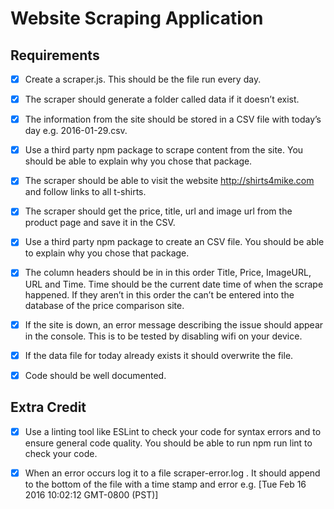 Website Scraping Application
================================

## Requirements

- [X] Create a scraper.js. This should be the file run every day.

- [X] The scraper should generate a folder called data if it doesn’t exist.

- [X] The information from the site should be stored in a CSV file with today’s day e.g. 2016-01-29.csv.

- [X] Use a third party npm package to scrape content from the site. You should be able to explain why you chose that package.

- [X] The scraper should be able to visit the website http://shirts4mike.com and follow links to all t-shirts.

- [X] The scraper should get the price, title, url and image url from the product page and save it in the CSV.

- [X] Use a third party npm package to create an CSV file. You should be able to explain why you chose that package.

- [X] The column headers should be in in this order Title, Price, ImageURL, URL and Time. Time should be the current date time of when the scrape happened. If they aren’t in this order the can’t be entered into the database of the price comparison site.

- [X] If the site is down, an error message describing the issue should appear in the console. This is to be tested by disabling wifi on your device.

- [X] If the data file for today already exists it should overwrite the file.

- [X] Code should be well documented.


## Extra Credit

- [X] Use a linting tool like ESLint to check your code for syntax errors and to ensure general code quality. You should be able to run npm run lint to check your code.

- [X] When an error occurs log it to a file scraper-error.log . It should append to the bottom of the file with a time stamp and error e.g. [Tue Feb 16 2016 10:02:12 GMT-0800 (PST)] <error message>
